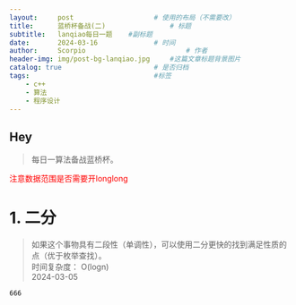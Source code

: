 ```yaml
---
layout:     post   				    # 使用的布局（不需要改）
title:      蓝桥杯备战(二) 				# 标题 
subtitle:   lanqiao每日一题    #副标题
date:       2024-03-16 				# 时间
author:     Scorpio 						# 作者
header-img: img/post-bg-lanqiao.jpg 	#这篇文章标题背景图片
catalog: true 						# 是否归档
tags:								#标签
    - c++
    - 算法
    - 程序设计
---
```

## Hey
>每日一算法备战蓝桥杯。

<font color='red'>注意数据范围是否需要开longlong</font>

# 1. 二分
>如果这个事物具有二段性（单调性），可以使用二分更快的找到满足性质的点（优于枚举查找）。  
>时间复杂度： O(logn)  
>2024-03-05

```
666
```
